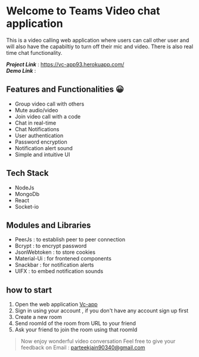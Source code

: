 
# **Welcome to Teams Video chat application** 

This is a video calling web application where users can call other user and will also have the capabiltiy to turn off their mic and video. There is also real time chat functionality. 

**_Project Link_** : https://vc-app93.herokuapp.com/
</br>
**_Demo Link_** :

## Features and Functionalities 😀
- Group video call with others
- Mute audio/video
- Join video call with a code
- Chat in real-time
- Chat Notifications
- User authentication 
- Password encryption  
- Notification alert sound
- Simple and intuitive UI


## Tech Stack 
- NodeJs
- MongoDb
- React 
- Socket-io

## Modules and Libraries 
- PeerJs : to establish peer to peer connection
- Bcrypt : to encrypt password
- JsonWebtoken : to store cookies
- Material-Ui : for frontened components
- Snackbar : for notification alerts 
- UIFX : to embed notification sounds

## how to start
1. Open the web application [Vc-app](https://vc-app93.herokuapp.com/)
2. Sign in using your account , if you don't have any account sign up first 
3. Create a new room 
4. Send roomId of the room from URL to your friend 
5. Ask your friend to join the room using that roomId 

> Now enjoy wonderful video conversation 
> Feel free to give your feedback on Email : parteekjain90340@gmail.com








